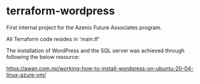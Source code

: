 # terraform-wordpress

First internal project for the Azenix Future Associates program.

All Terraform code resides in 'main.tf'

The installation of WordPress and the SQL server was achieved through following the below resource:

https://awan.com.np/working-how-to-install-wordpress-on-ubuntu-20-04-linux-azure-vm/
